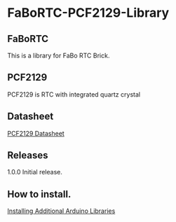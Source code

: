 # FaBoRTC-PCF2129-Library

## FaBoRTC

This is a library for FaBo RTC Brick.

## PCF2129

PCF2129 is RTC with integrated quartz crystal

## Datasheet

[PCF2129 Datasheet](http://cache.nxp.com/documents/data_sheet/PCF2129.pdf)

## Releases

1.0.0 Initial release.

## How to install.

[Installing Additional Arduino Libraries](https://www.arduino.cc/en/Guide/Libraries#toc3)
